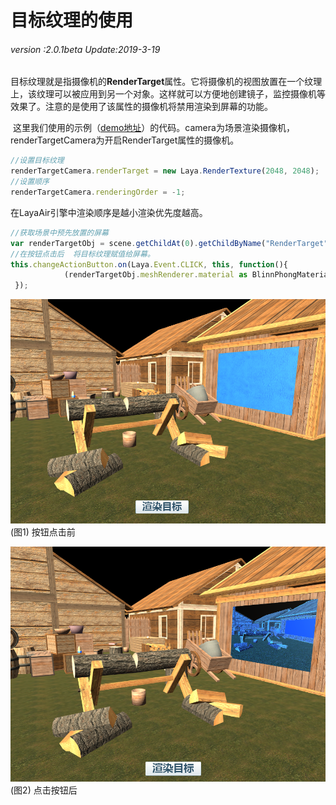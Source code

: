# 目标纹理的使用

###### *version :2.0.1beta   Update:2019-3-19*

​	目标纹理就是指摄像机的**RenderTarget**属性。它将摄像机的视图放置在一个纹理上，该纹理可以被应用到另一个对象。这样就可以方便地创建镜子，监控摄像机等效果了。注意的是使用了该属性的摄像机将禁用渲染到屏幕的功能。

​	这里我们使用的示例（[demo地址](https://layaair.ldc.layabox.com/demo2/?language=ch&category=3d&group=Camera&name=RenderTargetCamera)）的代码。camera为场景渲染摄像机，renderTargetCamera为开启RenderTarget属性的摄像机。

```typescript
//设置目标纹理
renderTargetCamera.renderTarget = new Laya.RenderTexture(2048, 2048);
//设置顺序
renderTargetCamera.renderingOrder = -1;
```

在LayaAir引擎中渲染顺序是越小渲染优先度越高。

```typescript
//获取场景中预先放置的屏幕
var renderTargetObj = scene.getChildAt(0).getChildByName("RenderTarget");
//在按钮点击后  将目标纹理赋值给屏幕。
this.changeActionButton.on(Laya.Event.CLICK, this, function(){
			(renderTargetObj.meshRenderer.material as BlinnPhongMaterial).albedoTexture = renderTargetCamera.renderTarget;
 });
```

![](img/1.png)<br>(图1)  按钮点击前

![](img/2.png)<br>(图2) 点击按钮后